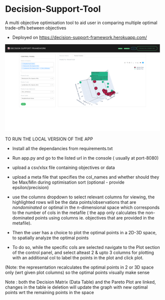 # Decision-Support-Tool
 A multi objective optimisation tool to aid user in comparing multiple optimal trade-offs between 
 objectives  
- Deployed on https://decision-support-framework.herokuapp.com/

![](https://github.com/Akshay-A-Kulkarni/akshay-a-kulkarni.github.io/blob/master/images/decision.png)




TO RUN THE LOCAL VERSION OF THE APP

- Install all the dependancies from requirements.txt
- Run app.py and go to the listed url in the console ( usually at port-8080)
- upload a csv/xlsx file containing objectives or data
- upload a meta file that specifies the col_names and whether should they be Max/Min during optimisation sort 
(optional - provide epsilon/precision) 
- use the columns dropdown to select relevant columns for viewing, the highlighted rows will be the data points/observations that          are *nondominated* or optimal in the n-dimensional space which corresponds to the number of cols in the metafile ( the app only calculates the non-dominated points using columns ie. objectives that are provided in the metafile).
  
  
- Then the user has a choice to plot the optimal points in a 2D-3D space, to spatially analyze the optimal points
- To do so, while the specific cols are selected navigate to the Plot section of the control panel, and select alteast 2 & upto 3 columns for plotting with an additional col to label the points in the plot and click plot.

(Note: the representation recalculates the optimal points in 2 or 3D space only (wrt given plot columns) so the optimal points visually make sense 
  


Note : both the Decision Matrix (Data Table) and the Pareto Plot are linked, changes in the table ie deletion will update the graph   with new optimal points wrt the remaining points in the space 

  
  
  
